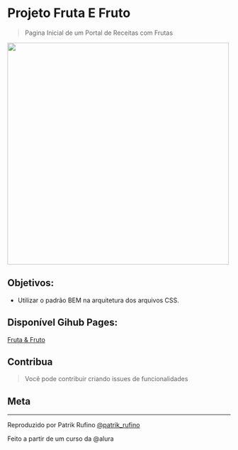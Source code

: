 # Projeto Fruta E Fruto

> Pagina Inicial de um Portal de Receitas com Frutas

<img src="https://github.com/patrikrufino/Fruta-Fruto/blob/main/assets/img/Demo.png?raw=true" height="500">

## Objetivos:

* Utilizar o padrão BEM na arquitetura dos arquivos CSS.

## Disponível Gihub Pages:

[Fruta & Fruto](https://patrikrufino.github.io/fruta-fruto/)

## Contribua

> Você pode contribuir criando issues de funcionalidades

## Meta
-------

Reproduzido por Patrik Rufino [@patrik_rufino](https://twitter.com/patrik_rufino)

Feito a partir de um curso da @alura
